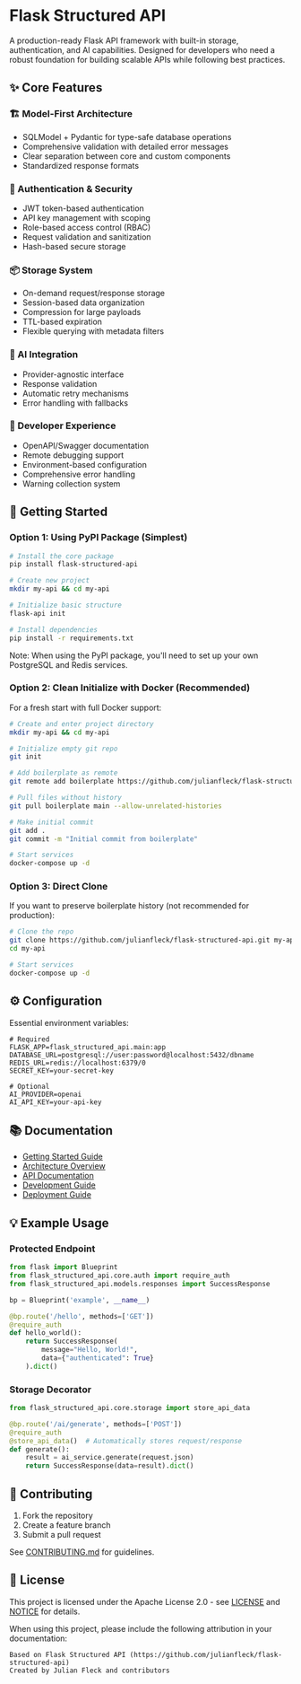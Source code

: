 # Flask Structured API

A production-ready Flask API framework with built-in storage, authentication, and AI capabilities. Designed for developers who need a robust foundation for building scalable APIs while following best practices.

## ✨ Core Features

### 🏗️ Model-First Architecture
- SQLModel + Pydantic for type-safe database operations
- Comprehensive validation with detailed error messages
- Clear separation between core and custom components
- Standardized response formats

### 🔐 Authentication & Security
- JWT token-based authentication
- API key management with scoping
- Role-based access control (RBAC)
- Request validation and sanitization
- Hash-based secure storage

### 📦 Storage System
- On-demand request/response storage
- Session-based data organization
- Compression for large payloads
- TTL-based expiration
- Flexible querying with metadata filters

### 🤖 AI Integration
- Provider-agnostic interface
- Response validation
- Automatic retry mechanisms
- Error handling with fallbacks

### 🔧 Developer Experience
- OpenAPI/Swagger documentation
- Remote debugging support
- Environment-based configuration
- Comprehensive error handling
- Warning collection system

## 🚀 Getting Started

### Option 1: Using PyPI Package (Simplest)
```bash
# Install the core package
pip install flask-structured-api

# Create new project
mkdir my-api && cd my-api

# Initialize basic structure
flask-api init

# Install dependencies
pip install -r requirements.txt
```

Note: When using the PyPI package, you'll need to set up your own PostgreSQL and Redis services.

### Option 2: Clean Initialize with Docker (Recommended)
For a fresh start with full Docker support:

```bash
# Create and enter project directory
mkdir my-api && cd my-api

# Initialize empty git repo
git init

# Add boilerplate as remote
git remote add boilerplate https://github.com/julianfleck/flask-structured-api.git

# Pull files without history
git pull boilerplate main --allow-unrelated-histories

# Make initial commit
git add .
git commit -m "Initial commit from boilerplate"

# Start services
docker-compose up -d
```

### Option 3: Direct Clone
If you want to preserve boilerplate history (not recommended for production):

```bash
# Clone the repo
git clone https://github.com/julianfleck/flask-structured-api.git my-api
cd my-api

# Start services
docker-compose up -d
```


## ⚙️ Configuration

Essential environment variables:
```env
# Required
FLASK_APP=flask_structured_api.main:app
DATABASE_URL=postgresql://user:password@localhost:5432/dbname
REDIS_URL=redis://localhost:6379/0
SECRET_KEY=your-secret-key

# Optional
AI_PROVIDER=openai
AI_API_KEY=your-api-key
```

## 📚 Documentation

- [Getting Started Guide](docs/getting-started/README.md)
- [Architecture Overview](docs/architecture/README.md)
- [API Documentation](docs/api/README.md)
- [Development Guide](docs/development/README.md)
- [Deployment Guide](docs/deployment/README.md)

## 💡 Example Usage

### Protected Endpoint
```python
from flask import Blueprint
from flask_structured_api.core.auth import require_auth
from flask_structured_api.models.responses import SuccessResponse

bp = Blueprint('example', __name__)

@bp.route('/hello', methods=['GET'])
@require_auth
def hello_world():
    return SuccessResponse(
        message="Hello, World!",
        data={"authenticated": True}
    ).dict()
```

### Storage Decorator
```python
from flask_structured_api.core.storage import store_api_data

@bp.route('/ai/generate', methods=['POST'])
@require_auth
@store_api_data()  # Automatically stores request/response
def generate():
    result = ai_service.generate(request.json)
    return SuccessResponse(data=result).dict()
```

## 🤝 Contributing

1. Fork the repository
2. Create a feature branch
3. Submit a pull request

See [CONTRIBUTING.md](CONTRIBUTING.md) for guidelines.

## 📝 License

This project is licensed under the Apache License 2.0 - see [LICENSE](LICENSE) and [NOTICE](NOTICE) for details.

When using this project, please include the following attribution in your documentation:

```
Based on Flask Structured API (https://github.com/julianfleck/flask-structured-api)
Created by Julian Fleck and contributors
```

